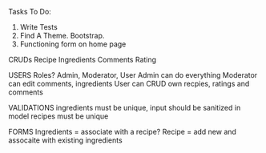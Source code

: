 Tasks To Do: 

1. Write Tests
2. Find A Theme. Bootstrap.
3. Functioning form on home page

CRUDs
  Recipe
  Ingredients
  Comments
  Rating

USERS
  Roles? 
  Admin, Moderator, User
  Admin can do everything
  Moderator can edit comments, ingredients
  User can CRUD own recpies, ratings and comments

VALIDATIONS
  ingredients must be unique, input should be sanitized in model
  recipes must be unique

FORMS
  Ingredients = associate with a recipe?
  Recipe = add new and assocaite with existing ingredients